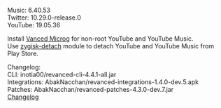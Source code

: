 Music: 6.40.53  
Twitter: 10.29.0-release.0  
YouTube: 19.05.36  

Install [Vanced Microg](https://github.com/TeamVanced/VancedMicroG/releases) for non-root YouTube and YouTube Music.  
Use [zygisk-detach](https://github.com/j-hc/zygisk-detach) module to detach YouTube and YouTube Music from Play Store.  

Changelog:  
CLI: inotia00/revanced-cli-4.4.1-all.jar  
Integrations: AbakNacchan/revanced-integrations-1.4.0-dev.5.apk  
Patches: AbakNacchan/revanced-patches-4.3.0-dev.7.jar  
[Changelog](https://github.com/AbakNacchan/revanced-patches/releases/tag/vdev.7)  

